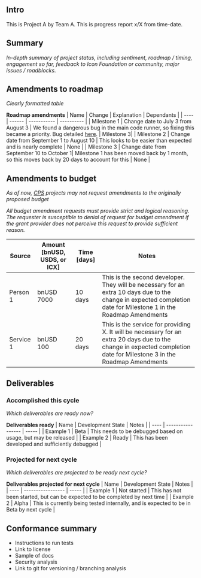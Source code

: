 ## Intro

This is Project A by Team A. This is progress report x/X from time-date.

## Summary

_In-depth summary of project status, including sentiment, roadmap / timing, engagement so far, feedback to Icon Foundation or community, major issues / roadblocks._

## Amendments to roadmap

_Clearly formatted table_

__Roadmap amendments__
| Name | Change | Explanation | Dependants |
| ---- | ------ | ----------- | ---------- |
| Milestone 1 | Change date to July 3 from August 3 | We found a dangerous bug in the main code runner, so fixing this became a priority. Bug detailed [here](https://example.com). | Milestone 3|
| Milestone 2 | Change date from September 1 to August 10 | This looks to be easier than expected and is nearly complete | None |
| Milestone 3 | Change date from September 10 to October 1| Milestone 1 has been moved back by 1 month, so this moves back by 20 days to account for this | None |

## Amendments to budget

_As of now, [CPS](https://cps.icon.community) projects may not request amendments to the originally proposed budget_

_All budget amendment requests must provide strict and logical reasoning. The requester is susceptible to denial of request for budget amendment if the grant provider does not perceive this request to provide sufficient reason._

| Source | Amount [bnUSD, USDS, or ICX] | Time [days] | Notes |
| ------ | ---------------------------- | ---- | ----- |
| Person 1 | bnUSD 7000 | 10 days | This is the second developer. They will be necessary for an extra 10 days due to the change in expected completion date for Milestone 1 in the Roadmap Amendments |
| Service 1 | bnUSD 100 | 20 days | This is the service for providing X. It will be necessary for an extra 20 days due to the change in expected completion date for Milestone 3 in the Roadmap Amendments |

## Deliverables

### Accomplished this cycle

_Which deliverables are ready now?_

__Deliverables ready__
| Name | Development State | Notes |
| ---- | ----------------- | ----- |
| Example 1 | Beta | This needs to be debugged based on usage, but may be released |
| Example 2 | Ready | This has been developed and sufficiently debugged |

### Projected for next cycle

_Which deliverables are projected to be ready next cycle?_

__Deliverables projected for next cycle__
| Name | Development State | Notes |
| ---- | ----------------- | ----- |
| Example 1 | Not started | This has not been started, but can be expected to be completed by next time |
| Example 2 | Alpha | This is currently being tested internally, and is expected to be in Beta by next cycle |

## Conformance summary

- Instructions to run tests
- Link to license
- Sample of docs
- Security analysis
- Link to git for versioning / branching analysis